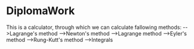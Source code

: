 # DiplomaWork

This is a calculator, through which we can calculate fallowing methods:
  -->Lagrange's method
  -->Newton's method
  -->Lagrange method
  -->Eyler's method
  -->Rung-Kutt's method
  -->Integrals

